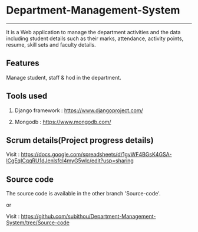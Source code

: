 # Department-Management-System
------------------------------
  It is a Web application to manage the department activities and the data including student details such as their marks, attendance, activity points, resume, skill sets and faculty details.

Features
---------
Manage student, staff & hod in the department.

Tools used
----------
1. Django framework : https://www.djangoproject.com/

2. Mongodb : https://www.mongodb.com/


Scrum details(Project progress details)
--------------
Visit : https://docs.google.com/spreadsheets/d/1gvWF4BGsK4GSA-lCgEqICqqRU1dJenlsfcI4myG5wlc/edit?usp=sharing


Source code 
-----------
The source code is available in the other branch 'Source-code'.

or

Visit : https://github.com/subithou/Department-Management-System/tree/Source-code
